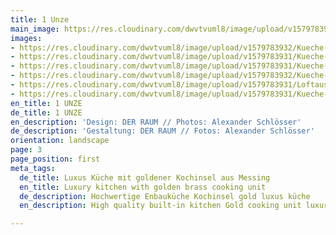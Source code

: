 ```yaml
---
title: 1 Unze
main_image: https://res.cloudinary.com/dwvtvuml8/image/upload/v1579783932/Kueche-Mittelblock-Messing-Einbauschrank-Loft_ixi4ji.jpg
images:
- https://res.cloudinary.com/dwvtvuml8/image/upload/v1579783932/Kueche-Mittelblock-Messing-Einbauschrank-Loft_ixi4ji.jpg
- https://res.cloudinary.com/dwvtvuml8/image/upload/v1579783931/Kueche-Schubkasten-Auszug-Eiche-Holz_chufvm.jpg
- https://res.cloudinary.com/dwvtvuml8/image/upload/v1579783931/Kueche-Kochinsel-Einbauschrank-Loft-schwarz_f0nzpy.jpg
- https://res.cloudinary.com/dwvtvuml8/image/upload/v1579783932/Kueche-schwarz-Rueckwand-Einbauschrank_npxfwb.jpg
- https://res.cloudinary.com/dwvtvuml8/image/upload/v1579783931/Loftausbau-Kueche-Wohnzimmer_o8glik.jpg
- https://res.cloudinary.com/dwvtvuml8/image/upload/v1579783931/Kueche-Schubladen-Auszug-Eiche-Holz_mhr1ci.jpg
en_title: 1 UNZE
de_title: 1 UNZE
en_description: 'Design: DER RAUM // Photos: Alexander Schlösser'
de_description: 'Gestaltung: DER RAUM // Fotos: Alexander Schlösser'
orientation: landscape
page: 3
page_position: first
meta_tags:
  de_title: Luxus Küche mit goldener Kochinsel aus Messing
  en_title: Luxury kitchen with golden brass cooking unit
  de_description: Hochwertige Enbauküche Kochinsel gold luxus küche
  en_description: High quality built-in kitchen Gold cooking unit luxury kitchen

---
```

